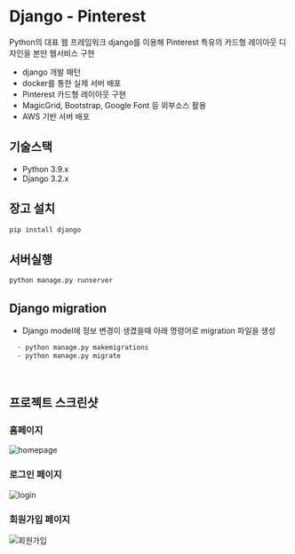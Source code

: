 # Django - Pinterest

Python의 대표 웹 프레임워크 django를 이용해 Pinterest 특유의 카드형 레이아웃 디자인을 본딴 웹서비스 구현

- django 개발 패턴
- docker를 통한 실제 서버 배포
- Pinterest 카드형 레이아웃 구현
- MagicGrid, Bootstrap, Google Font 등 외부소스 활용
- AWS 기반 서버 배포


## 기술스택
- Python 3.9.x
- Django 3.2.x

## 장고 설치
```sh
pip install django
```
## 서버실행
```sh
python manage.py runserver
```
## Django migration 
- Django model에 정보 변경이 생겼을때 아래 명령어로 migration 파일을 생성
```sh
  - python manage.py makemigrations
  - python manage.py migrate
```
<br>

## 프로젝트 스크린샷
### 홈페이지
![homepage](https://user-images.githubusercontent.com/17818416/137146931-b9c5f43f-dc54-40d0-9dff-1a65058972e4.png)
### 로그인 페이지
![login](https://user-images.githubusercontent.com/17818416/137146953-fbab06e3-ce59-46b2-a59b-a3f424a38fb9.PNG)
### 회원가입 페이지
![회원가입](https://user-images.githubusercontent.com/17818416/137147263-48dddafe-f790-40cf-a8fe-783f655d774a.PNG)
